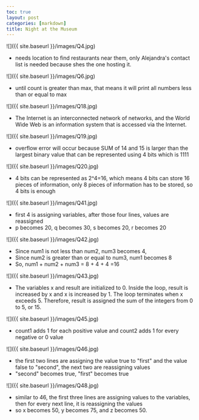 ```yaml
---
toc: true
layout: post
categories: [markdown]
title: Night at the Museum
---
```

![]({{ site.baseurl }}/images/Q4.jpg)
- needs location to find restaurants near them, only Alejandra's contact list is needed because shes the one hosting it.

![]({{ site.baseurl }}/images/Q6.jpg)
- until count is greater than max, that means it will print all numbers less than or equal to max

![]({{ site.baseurl }}/images/Q18.jpg)
- The Internet is an interconnected network of networks, and the World Wide Web is an information system that is accessed via the Internet.

![]({{ site.baseurl }}/images/Q19.jpg)
- overflow error will occur because SUM of 14 and 15 is larger than the largest binary value that can be represented using 4 bits which is 1111 

![]({{ site.baseurl }}/images/Q20.jpg)
- 4 bits can be represented as 2^4=16, which means 4 bits can store 16 pieces of information, only 8 pieces of information has to be stored, so 4 bits is enough

![]({{ site.baseurl }}/images/Q41.jpg)
- first 4 is assigning variables, after those four lines, values are reassigned
- p becomes 20, q becomes 30, s becomes 20, r becomes 20

![]({{ site.baseurl }}/images/Q42.jpg)
- Since num1 is not less than num2, num3 becomes 4, 
- Since num2 is greater than or equal to num3, num1 becomes 8
- So, num1 + num2 + num3 = 8 + 4 + 4 =16

![]({{ site.baseurl }}/images/Q43.jpg)
- The variables x and result are initialized to 0. Inside the loop, result is increased by x and x is increased by 1. The loop terminates when x exceeds 5. Therefore, result is assigned the sum of the integers from 0 to 5, or 15.

![]({{ site.baseurl }}/images/Q45.jpg)
- count1 adds 1 for each positive value and count2 adds 1 for every negative or 0 value

![]({{ site.baseurl }}/images/Q46.jpg)
- the first two lines are assigning the value true to "first" and the value false to "second", the next two are reassigning values
- "second" becomes true, "first" becomes true

![]({{ site.baseurl }}/images/Q48.jpg)
- similar to 46, the first three lines are assigning values to the variables, 
then for every next line, it is reassigning the values
- so x becomes 50, y becomes 75, and z becomes 50.